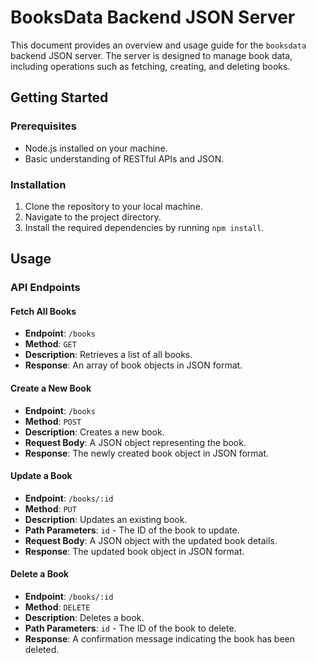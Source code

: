 # BooksData Backend JSON Server

This document provides an overview and usage guide for the `booksdata` backend JSON server. The server is designed to manage book data, including operations such as fetching, creating,  and deleting books.

## Getting Started

### Prerequisites

- Node.js installed on your machine.
- Basic understanding of RESTful APIs and JSON.

### Installation

1. Clone the repository to your local machine.
2. Navigate to the project directory.
3. Install the required dependencies by running `npm install`.

## Usage

### API Endpoints

#### Fetch All Books

- **Endpoint**: `/books`
- **Method**: `GET`
- **Description**: Retrieves a list of all books.
- **Response**: An array of book objects in JSON format.

#### Create a New Book

- **Endpoint**: `/books`
- **Method**: `POST`
- **Description**: Creates a new book.
- **Request Body**: A JSON object representing the book.
- **Response**: The newly created book object in JSON format.

#### Update a Book

- **Endpoint**: `/books/:id`
- **Method**: `PUT`
- **Description**: Updates an existing book.
- **Path Parameters**: `id` - The ID of the book to update.
- **Request Body**: A JSON object with the updated book details.
- **Response**: The updated book object in JSON format.

#### Delete a Book

- **Endpoint**: `/books/:id`
- **Method**: `DELETE`
- **Description**: Deletes a book.
- **Path Parameters**: `id` - The ID of the book to delete.
- **Response**: A confirmation message indicating the book has been deleted.
